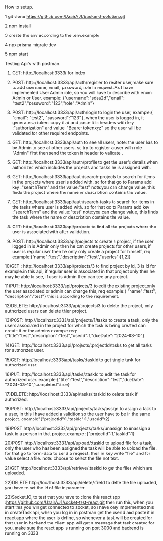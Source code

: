 How to setup.

  1 git clone https://github.com/UzairAJ1/backend-solution.git
  
  2 npm install
  
  3 create the env according to the .env.example
  
  4 npx prisma migrate dev
  
  5 npm start

Testing Api's with postman.

1) GET: http://localhost:3333/ for index

2) POST: http://localhost:3333/api/auth/register to resiter user,make sure to add username, email, password, role in request. As I have implemented User Admin role, so you will have to describe with enum Admin or User.
   example: {"username":"sdaa2d","email": "test2","password":"123","role":"Admin"}

3)  POST: http://localhost:3333/api/auth/login to login the user, example:{ "email": "test2", "password":"123",}, when the user is logged in, it generates a token, copy that and paste it in headers with key :"authorization" and value: "Bearer tokenxyz" so the user will be validated for other required endpoints.

4) GET: http://localhost:3333/api/auth to see all users, note: the user has to be Admin to see all other users. so try to register a user with role "Admin" first then send the token in header to validate .

5) GET: http://localhost:3333/api/auth/profile to get the user's details when authorized which includes the projects and tasks he is assigned with.

6) GET: http://localhost:3333/api/auth/search-projects to search for items in the projects where user is added with. so for that go to Params add key :"searchTerm" and the value:"test" note:you can change value, this finds the project where the name or description contains the value.

7) GET: http://localhost:3333/api/auth/search-tasks to search for items in the tasks where user is added with. so for that go to Params add key :"searchTerm" and the value:"test" note:you can change value, this finds the task where the name or description contains the value.


8) GET: http://localhost:3333/api/projects to find all the projects where the user is associated with after validation.

9) POST: http://localhost:3333/api/projects to create a project, if the user logged in is Admin only then he can create projects for other users, if user is regular user then he only only create a project for himself, req example:{"name":"test","description":"test","userIds":[1,2]}

10)GET : http://localhost:3333/api/projects/3 to find project by Id, 3 is Id for example.in this api, if regular user is associated in that project only then he may be able to see, if user is Admin then can see any project.

11)PUT: http://localhost:3333/api/projects/3 to edit the existing project.only the user associated or admin can change this, req example:{ "name":"test", "description":"test"} this is according to the requirement.

12)DELETE: http://localhost:3333/api/projects/3 to delete the project, only authorized users can delete thier project.


13)POST: http://localhost:3333/api/projects/1/tasks to create a task, only the users associated in the project for which the task is being created can create it or the admins.example req:{"title":"test","description":"test","userId":1,"dueDate": "2024-03-10"}

14)GET: http://localhost:3333/api/projects/:projectId/tasks to get all tasks for authorized user.

15)GET: http://localhost:3333/api/tasks/:taskId to get single task for authorized user.

16)PUT: http://localhost:3333/api/tasks/:taskId to edit the task for authorized user. example:{"title":"test","description":"test","dueDate": "2024-03-10","completed":true}

17)DELETE: http://localhost:3333/api/tasks/:taskId to delete task if authorized.

18)POST: http://localhost:3333/api/projects/tasks/assign to assign a task to a user, in this I have added a validtion so the user have to be in the same project. example"{"projectId":1,"taskId":1,"userId":2}

19)POST http://localhost:3333/api/projects/tasks/unassign to unassign a task to a person in that project.example :{"projectId":1,"taskId":1}

20)POST http://localhost:3333/api/upload/:taskId to upload file for a task, only the user who has been assigned the task will be able to upload the file. for that go to form-data to send a request. then in key write "file" and for value select a file. note: choose to select the file not text.

21)GET http://localhost:3333/api/retrieve/:taskId to get the files which are uploaded.

22)DELETE http://localhost:3333/api/delete/:fileId to delte the file uploaded, you have to set the id of file in paramter.

23)Socket.IO, to test that you have to clone this react app :https://github.com/UzairAJ1/socket-test-react.git then run this, when you start this you will get connected to socket, so i have only implemented this in createTask api, when you log in in postman 
get the userId and paste it in react app where the user is define, so whenever a task will be created for that user in backend the client app will get a message that task created for you.
make sure the react app is running on port 3000 and backend is running on 3333
